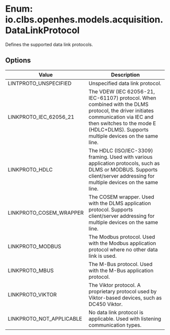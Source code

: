 # Enum: io.clbs.openhes.models.acquisition.DataLinkProtocol

Defines the supported data link protocols.

## Options

| Value | Description |
| --- | --- |
| LINTPROTO_UNSPECIFIED | Unspecified data link protocol. |
| LINKPROTO_IEC_62056_21 | The VDEW (IEC 62056-21, IEC-61107) protocol. When combined with the DLMS protocol, the driver initiates communication via IEC and then switches to the mode E (HDLC+DLMS). Supports multiple devices on the same line. |
| LINKPROTO_HDLC | The HDLC (ISO/IEC-3309) framing. Used with various application protocols, such as DLMS or MODBUS. Supports client/server addressing for multiple devices on the same line. |
| LINKPROTO_COSEM_WRAPPER | The COSEM wrapper. Used with the DLMS application protocol. Supports client/server addressing for multiple devices on the same line. |
| LINKPROTO_MODBUS | The Modbus protocol. Used with the Modbus application protocol where no other data link is used. |
| LINKPROTO_MBUS | The M-Bus protocol. Used with the M-Bus application protocol. |
| LINKPROTO_VIKTOR | The Viktor protocol. A proprietary protocol used by Viktor-based devices, such as DC450 Viktor. |
| LINKPROTO_NOT_APPLICABLE | No data link protocol is applicable. Used with listening communication types. |
